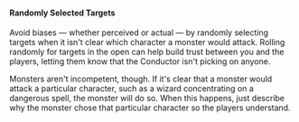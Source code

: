 #### Randomly Selected Targets

Avoid biases — whether perceived or actual — by randomly selecting targets when it isn't clear which character a monster would attack.
Rolling randomly for targets in the open can help build trust between you and the players, letting them know that the Conductor isn't picking on anyone.

Monsters aren't incompetent, though.
If it's clear that a monster would attack a particular character, such as a wizard concentrating on a dangerous spell, the monster will do so.
When this happens, just describe why the monster chose that particular character so the players understand.
